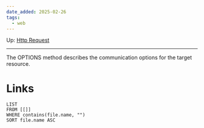 ```yaml
---
date_added: 2025-02-26
tags:
  - web
---
```

Up: [Http Request](Http%20Request.md)
___
 The OPTIONS method describes the communication options for the target resource.
# Links
```dataview
LIST
FROM [[]]
WHERE contains(file.name, "")
SORT file.name ASC
```
